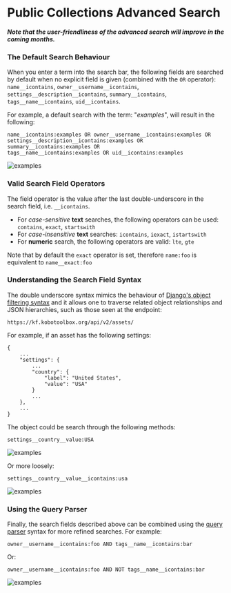 # Public Collections Advanced Search

**_Note that the user-friendliness of the advanced search will improve in the
coming months._**

### The Default Search Behaviour

When you enter a term into the search bar, the following fields are searched by
default when no explicit field is given (combined with the `OR` operator):
`name__icontains`, `owner__username__icontains`,
`settings__description__icontains`, `summary__icontains`,
`tags__name__icontains`, `uid__icontains`.

For example, a default search with the term: "_examples_", will result in the
following:

```
name__icontains:examples OR owner__username__icontains:examples OR
settings__description__icontains:examples OR summary__icontains:examples OR
tags__name__icontains:examples OR uid__icontains:examples
```

![examples](/images/public_collections_advanced_search/advanced_search_1.png)

### Valid Search Field Operators

The field operator is the value after the last double-underscore in the search
field, i.e. `__icontains`.

- For _case-sensitive_ **text** searches, the following operators can be used:
  `contains`, `exact`, `startswith`
- For _case-insensitive_ **text** searches: `icontains`, `iexact`, `istartswith`
- For **numeric** search, the following operators are valid: `lte`, `gte`

Note that by default the `exact` operator is set, therefore `name:foo` is
equivalent to `name__exact:foo`

### Understanding the Search Field Syntax

The double underscore syntax mimics the behaviour of [Django's object filtering
syntax](https://docs.djangoproject.com/en/3.1/ref/contrib/admin/#django.contrib.admin.ModelAdmin.search_fields)
and it allows one to traverse related object relationships and JSON hierarchies,
such as those seen at the endpoint:

`https://kf.kobotoolbox.org/api/v2/assets/`

For example, if an asset has the following settings:

```
{
    ...
    "settings": {
        ...
        "country": {
            "label": "United States",
            "value": "USA"
        }
        ...
    },
    ...
}
```

The object could be search through the following methods:

```
settings__country__value:USA
```

![examples](/images/public_collections_advanced_search/advanced_search_2.png)

Or more loosely:

```
settings__country__value__icontains:usa
```

![examples](/images/public_collections_advanced_search/advanced_search_3.png)

### Using the Query Parser

Finally, the search fields described above can be combined using the [query
parser](https://github.com/kobotoolbox/kpi#searching) syntax for more refined
searches. For example:

```
owner__username__icontains:foo AND tags__name__icontains:bar
```

Or:

```
owner__username__icontains:foo AND NOT tags__name__icontains:bar
```

![examples](/images/public_collections_advanced_search/advanced_search_4.png)

